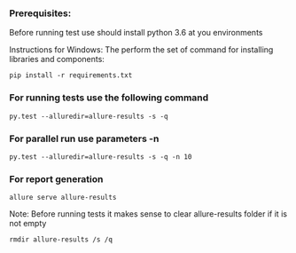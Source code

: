 ### Prerequisites:
Before running test use should install python 3.6 at you environments

Instructions for Windows:
The perform the set of command for installing libraries and components:
```
pip install -r requirements.txt
```
###  For running tests use the following command
```
py.test --alluredir=allure-results -s -q
```

###  For parallel run use parameters -n
```
py.test --alluredir=allure-results -s -q -n 10
```

###  For report generation
```
allure serve allure-results
```

Note: Before running tests it makes sense to clear allure-results folder if it is not empty
```
rmdir allure-results /s /q
```


